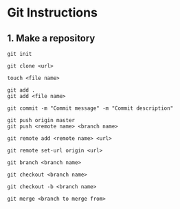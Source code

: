 # Git Instructions

## 1. Make a repository

```
git init
```

```
git clone <url>
```

```
touch <file name>
```

```
git add .
git add <file name>
```

```
git commit -m "Commit message" -m "Commit description"
```

```
git push origin master
git push <remote name> <branch name>
```

```
git remote add <remote name> <url>
```

```
git remote set-url origin <url>
```

```
git branch <branch name>
```

```
git checkout <branch name>
```

```
git checkout -b <branch name>
```

```
git merge <branch to merge from>
```
